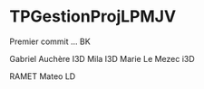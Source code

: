 # TPGestionProjLPMJV
Premier commit ... BK





Gabriel Auchère I3D
Mila I3D
Marie Le Mezec i3D


RAMET Mateo LD


